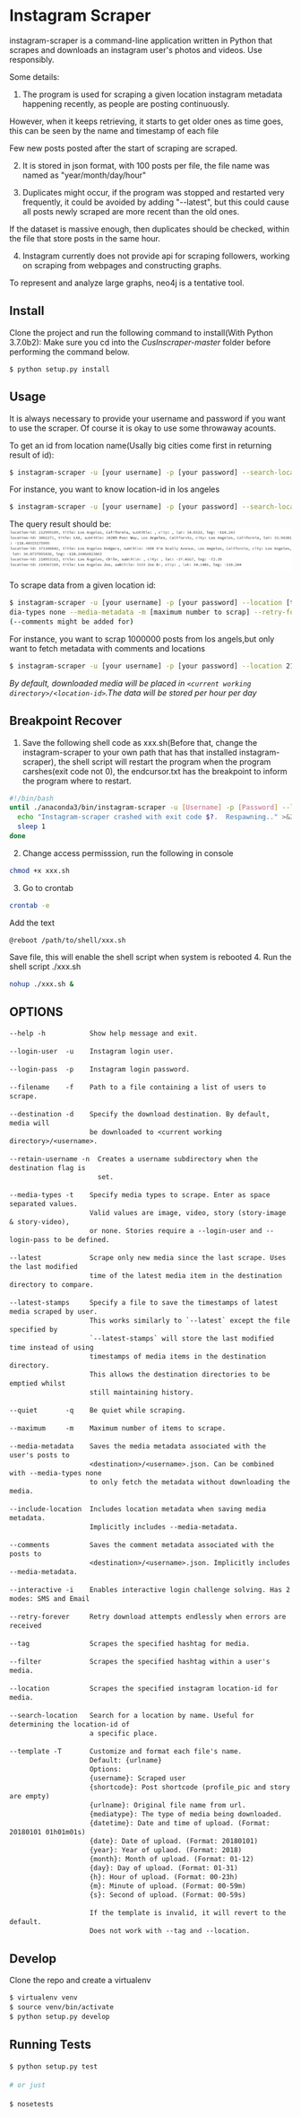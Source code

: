 

Instagram Scraper
=================

instagram-scraper is a command-line application written in Python that scrapes and downloads an instagram user's photos and videos. Use responsibly.

Some details:

1. The program is used for scraping a given location instagram metadata happening recently, as people are posting continuously.
  
However, when it keeps retrieving, it starts to get older ones as time goes, this can be seen by the name and timestamp of each file
  
Few new posts posted after the start of scraping are scraped.

2. It is stored in json format, with 100 posts per file, the file name was named as "year/month/day/hour"

3. Duplicates might occur, if the program was stopped and restarted very frequently, it could be avoided by adding "--latest", but this could cause all posts newly scraped are more recent than the old ones.

If the dataset is massive enough, then duplicates should be checked, within the file that store posts in the same hour.

4. Instagram currently does not provide api for scraping followers, working on scraping from webpages and constructing graphs.

To represent and analyze large graphs, neo4j is a tentative tool.


Install
-------

Clone the project and run the following command to install(With Python 3.7.0b2):
Make sure you cd into the *CusInscraper-master* folder before performing the command below.
```
$ python setup.py install
```


Usage
-----
It is always necessary to provide your username and password if you want to use the scraper.
Of course it is okay to use some throwaway acounts.

To get an id from location name(Usally big cities come first in returning result of id):
```bash
$ instagram-scraper -u [your username] -p [your password] --search-location [location name]
```
For instance, you want to know location-id in los angeles 
```bash
$ instagram-scraper -u [your username] -p [your password] --search-location los angeles        
```
The query result should be:
![los angeles search location](Search_location.png)

To scrape data from a given location id:
```bash
$ instagram-scraper -u [your username] -p [your password] --location [target location id] --me
dia-types none --media-metadata -m [maximum number to scrap] --retry-forver
(--comments might be added for)             
```
For instance, you want to scrap 1000000 posts from los angels,but only want to fetch metadata with comments and locations
```bash
$ instagram-scraper -u [your username] -p [your password] --location 212999109 --media-types none --comments --include-location -m 1000000 --retry-forever        
```

*By default, downloaded media will be placed in `<current working directory>/<location-id>`.The data will be stored per hour per day*

Breakpoint Recover
------------------
1. Save the following shell code as xxx.sh(Before that, change the instagram-scraper to your own path that has that installed instagram-scraper), the shell script will restart the program when the program carshes(exit code not 0), the endcursor.txt has the breakpoint to inform the program where to restart.
```bash
#!/bin/bash
until ./anaconda3/bin/instagram-scraper -u [Username] -p [Password] --location 212999109 --media-types none --media-metadata -m 24000000; do
  echo "Instagram-scraper crashed with exit code $?.  Respawning.." >&2
  sleep 1
done
```
2. Change access permisssion, run the following in console
```bash
chmod +x xxx.sh
```
3. Go to crontab  
```bash
crontab -e
```
Add the text
```
@reboot /path/to/shell/xxx.sh
```
Save file, this will enable the shell script when system is rebooted
4. Run the shell script ./xxx.sh 
```bash
nohup ./xxx.sh &
```

OPTIONS
-------

```
--help -h           Show help message and exit.

--login-user  -u    Instagram login user.

--login-pass  -p    Instagram login password.

--filename    -f    Path to a file containing a list of users to scrape.

--destination -d    Specify the download destination. By default, media will 
                    be downloaded to <current working directory>/<username>.

--retain-username -n  Creates a username subdirectory when the destination flag is
                      set.

--media-types -t    Specify media types to scrape. Enter as space separated values. 
                    Valid values are image, video, story (story-image & story-video),
                    or none. Stories require a --login-user and --login-pass to be defined.

--latest            Scrape only new media since the last scrape. Uses the last modified
                    time of the latest media item in the destination directory to compare.

--latest-stamps     Specify a file to save the timestamps of latest media scraped by user.
                    This works similarly to `--latest` except the file specified by
                    `--latest-stamps` will store the last modified time instead of using 
                    timestamps of media items in the destination directory. 
                    This allows the destination directories to be emptied whilst 
                    still maintaining history.

--quiet       -q    Be quiet while scraping.

--maximum     -m    Maximum number of items to scrape.

--media-metadata    Saves the media metadata associated with the user's posts to 
                    <destination>/<username>.json. Can be combined with --media-types none
                    to only fetch the metadata without downloading the media.

--include-location  Includes location metadata when saving media metadata. 
                    Implicitly includes --media-metadata.

--comments          Saves the comment metadata associated with the posts to 
                    <destination>/<username>.json. Implicitly includes --media-metadata.
                    
--interactive -i    Enables interactive login challenge solving. Has 2 modes: SMS and Email

--retry-forever     Retry download attempts endlessly when errors are received

--tag               Scrapes the specified hashtag for media.

--filter            Scrapes the specified hashtag within a user's media.

--location          Scrapes the specified instagram location-id for media.

--search-location   Search for a location by name. Useful for determining the location-id of 
                    a specific place.
                    
--template -T       Customize and format each file's name.
                    Default: {urlname}
                    Options:
                    {username}: Scraped user
                    {shortcode}: Post shortcode (profile_pic and story are empty)
                    {urlname}: Original file name from url.
                    {mediatype}: The type of media being downloaded.
                    {datetime}: Date and time of upload. (Format: 20180101 01h01m01s)
                    {date}: Date of upload. (Format: 20180101)
                    {year}: Year of uplaod. (Format: 2018)
                    {month}: Month of upload. (Format: 01-12)
                    {day}: Day of upload. (Format: 01-31)
                    {h}: Hour of upload. (Format: 00-23h)
                    {m}: Minute of upload. (Format: 00-59m)
                    {s}: Second of upload. (Format: 00-59s)
                    
                    If the template is invalid, it will revert to the default.
                    Does not work with --tag and --location.
```

Develop
-------

Clone the repo and create a virtualenv 
```bash
$ virtualenv venv
$ source venv/bin/activate
$ python setup.py develop
```

Running Tests
-------------

```bash
$ python setup.py test

# or just 

$ nosetests
```


